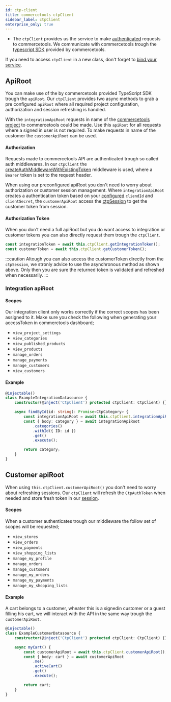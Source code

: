 ```yaml
---
id: ctp-client
title: commercetools ctpClient
sidebar_label: ctpClient
enterprise_only: true
---
```


- The `ctpClient` provides us the service to make [authenticated](https://docs.commercetools.com/api/authorization) requests to commercetools.
We communicate with commercetools trough the [typescript SDK](https://commercetools.github.io/nodejs/sdk/) provided by commercetools.

If you need to access `ctpClient` in a new class, don't forget to [bind your service](../../server-v3/modules/module-api#binding-services).

## ApiRoot
You can make use of the by commercetools provided TypeScript SDK trough the `apiRoot`. Our `ctpClient` provides two async methods to grab a pre configured `apiRoot` where all required project configuration, authorization and session refreshing is handled.

With the `integrationApiRoot` requests in name of the [commercetools project](https://docs.commercetools.com/merchant-center/projects) to commercetools could be made. Use this `apiRoot` for all requests where a signed in user is not required. To make requests in name of the customer the `customerApiRoot` can be used.

#### Authorization
Requests made to commercetools API are authenticated trough so called auth middlewares. In our `ctpClient` the [createAuthMiddlewareWithExistingToken](https://commercetools.github.io/nodejs/sdk/api/sdkMiddlewareAuth.html#createauthmiddlewarewithexistingtokenauthorization-options) middleware is used, where a `Bearer` token is set to the request header.

When using our preconfigured apiRoot you don't need to worry about authorization or customer session management.  Where `integrationApiRoot` creates a authentication token based on your [configured](./getting-started) `cliendId` and `clientSecret`, the `customerApiRoot` access the [ctpSession](./ctp-session) to get the customer token from session.

#### Authorization Token
When you don't need a full apiRoot but you do want access to integration or customer tokens you can also directly request them trough the `ctpClient`.

```typescript
const integrationToken = await this.ctpClient.getIntegrationToken();
const customerToken = await this.ctpClient.getCustomerToken();
```
:::caution
Altough you can also access the customerToken directly from the `ctpSession`, we stronly advice to use the asynchronous method as shown above. Only then you are sure the returned token is validated and refreshed when necessarily.
:::


### Integration apiRoot

#### Scopes
Our integration client only works correctly if the correct scopes has been assigned to it. Make sure you check the following when generating your accessToken in commerctools dashboard;
- `view_project_settings`
- `view_categories`
- `view_published_products`
- `view_products`
- `manage_orders`
- `manage_payments`
- `manage_customers`
- `view_customers`

#### Example
```ts
@injectable()
class ExampleIntegrationDatasource {
    constructor(@inject('CtpClient') protected ctpClient: CtpClient) {}

    async findById(id: string): Promise<CtpCategory> {
        const integrationApiRoot = await this.ctpClient.integrationApiRoot();
        const { body: category } = await integrationApiRoot
            .categories()
            .withId({ ID: id })
            .get()
            .execute();

        return category;
    }
}
```
## Customer apiRoot
When using `this.ctpClient.customerApiRoot()` you don't need to worry about refreshing sessions. Our `ctpClient` will refresh the `CtpAuthToken` when needed and store fresh token in our [session](./ctp-session).

#### Scopes
When a customer authenticates trough our middleware the follow set of scopes will be requested;
- `view_stores`
- `view_orders`
- `view_payments`
- `view_shopping_lists`
- `manage_my_profile`
- `manage_orders`
- `manage_customers`
- `manage_my_orders`
- `manage_my_payments`
- `manage_my_shopping_lists`

#### Example
A cart belongs to a customer, wheater this is a signedin customer or a guest filling his cart, we will interact with the API in the same way trough the `customerApiRoot`.

```ts
@injectable()
class ExampleCustomerDatasource {
    constructor(@inject('CtpClient') protected ctpClient: CtpClient) {}

    async myCart() {
        const customerApiRoot = await this.ctpClient.customerApiRoot();
        const { body: cart } = await customerApiRoot
            .me()
            .activeCart()
            .get()
            .execute();

        return cart;
    }
}
```